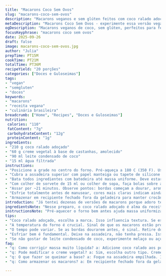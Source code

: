 ```yaml
---
title: "Macarons Coco Sem Ovos"
slug: "macarons-coco-sem-ovos"
description: "Macarons veganos e sem glúten feitos com coco ralado adoçado, creme de leite vegetal e leite condensado de coco, garantindo textura macia e sabor envolvente sem complicações. Troque queijo creme por creme vegetal para versão totalmente vegana. Ajuste o tempo de forno observando leve dourado e aroma doce. Perfeitos para quem evita ovos e glúten, ideais em festas e lanches rápidos."
metaDescription: "Macarons Coco Sem Ovos - experimente essa versão vegana e sem glúten, com textura leve e sabor inconfundível do coco."
ogDescription: "Macarons veganos de coco, sem glúten, perfeitos para festas ou lanches rápidos. Crocância e suavidade, sem ovos."
focusKeyphrase: "macarons coco sem ovos"
date: 2025-09-26
draft: false
image: macarons-coco-sem-ovos.jpg
author: "Julia"
prepTime: PT15M
cookTime: PT21M
totalTime: PT36M
recipeYield: "20 porções"
categories: ["Doces e Guloseimas"]
tags:
- "vegan"
- "semgluten"
- "doces"
keywords:
- "macarons"
- "receita vegana"
- "culinária brasileira"
breadcrumb: ["Home", "Recipes", "Doces e Guloseimas"]
nutrition: 
 calories: "110"
 fatContent: "7g"
 carbohydrateContent: "12g"
 proteinContent: "1g"
ingredients:
- "210 g coco ralado adoçado"
- "60 g creme vegetal à base de castanhas, amolecido"
- "90 ml leite condensado de coco"
- "15 ml água filtrada"
instructions:
- "Posicione a grade no centro do forno. Pré-aqueça a 180 C (350 F). Use duas assadeiras empilhadas para evitar queimado embaixo."
- "Cubra a assadeira superior com papel manteiga ou tapete de silicone. Evite papel sem qualidade que gruda, prejudicando a base do macaron."
- "Bata todos ingredientes com batedeira até massa uniforme. Deve estar consistente, mas maleável. Se muito líquida, acrescente coco ralado extra, uma colher de sopa de cada vez."
- "Com colher de sorvete de 15 ml ou colher de sopa, faça bolas sobre a assadeira, mantendo distância para não grudarem ao crescer e assar."
- "Assar por ~21 minutos. Observe pontos: bordas começam a dourar, aroma doce do coco invade o ambiente, superfície firme sem queimar."
- "Esfrie totalmente antes de manusear, cores mais claras indicam ainda muito úmido por dentro."
- "Armazenar em recipiente fechado fora da geladeira para manter crocância. Refrigeração deixa úmido e amolecido."
introduction: "Já tentei dezenas de versões de macarons porque adoro textura leve e coco é minha paixão. Mas sem ovos e glúten complicava encontrar ponto. Descobri que trocar queijo cremoso tradicional por creme vegetal evita umidade em excesso. Leite condensado de coco traz doçura natural, e o coco ralado adoçado dá aquela crocância e sabor marcante. O segredo? Tirar do forno quando as bordas douram levemente e o aroma doce invade a cozinha, não pelo tempo exato. Macaron não deve ficar seco nem muito mole, por isso paciência para testar ponto e deixar esfriar totalmente antes do primeiro ataque. Se errar, compensar adicionando mais coco e diminuindo líquido na massa melhora a próxima fornada. Ideal para lanches e festas, ainda mantém saudabilidade e leveza."
ingredientsNote: "Nesse preparo, o coco ralado adoçado é alma da receita, escolha marca de boa qualidade para não vir úmido demais. O creme de castanhas substitui o cream cheese convencional, perfeito se tiver alergias ou quiser versão plant-based. Leite condensado de coco você pode encontrar pronto, ou fazer caseiro rápido com leite de coco e açúcar mascavo, dá aquele toque natural. A água serve para ajustar textura da massa na batedeira, evite colocar toda de uma vez, vai com calma. Outra dica: se não gostar muito doce, diminua o leite condensado e adoce com essência de baunilha ou raspas de limão para personalidade. Essas adaptações são essenciais para ajustar textura e sabor conforme gosto e ingredientes locais."
instructionsNote: "Pré-aquecer o forno bem antes ajuda massa uniformizar temperatura e evitar choque térmico. Usar duas assadeiras empilhadas evita queimado na base, o problema clássico dos macarons. A massa precisa ser bem homogênea para formar bolinhas que não desmancham, o segredo é usar batedeira e juntar ingredientes aos poucos. Deixe espaço generoso entre as bolinhas para que cresçam sem grudarem. O tempo é relativo. Se reparar que as bordas douram antes dos 20 minutos, retire. Se em 22 minutos ainda parecer mole, diminua o líquido na receita. Rápida pratica te ajuda a sentir o ponto pelo aroma adocicado do coco torrando ligeiramente. Esfriar direto na assadeira faz a textura firmar e evita umidade interna. Não tenha pressa para tirar do forno – macaron nas mãos quentes quebrou promessa de crocância."
tips:
- "Coco ralado adoçado, escolha a marca. Isso influencia textura. Se estiver muito úmido, os macarons não vão firmar. Se a massa ficar líquida, acrescente mais coco. Use de meia em meia colher até chegar ao ponto ideal."
- "A temperatura do forno é crucial. Sinal de que os macarons estão prontos? Quando as bordas ficam levemente douradas e o aroma doce toma conta do ambiente. Evite abrir o forno antes dos 20 minutos. Isso estraga a estrutura."
- "O tempo pode variar. Se as bordas dourarem antes, é sinal. Retire do forno. E se demorar mais que 22 minutos, diminua a umidade na massa. Cubra a assadeira com papel manteiga de boa qualidade para evitar que grude."
- "Esfriar bem é fundamental. Deixe na assadeira, não tenha pressa. Isso ajuda a firmar a textura. Não tire antes, pode quebrar. Se nais macaron forem necessários? Ajuste o leite condensado. Diminua para não ficar tão doce."
- "Se não gostar de leite condensado de coco, experimente melaço ou açúcar mascavo. O sabor muda, mas fica delicioso. Outra dica? Raspas de limão são ótimas se você quiser frescor, uma combinação perfeita para o coco."
faq:
- "q: Como corrigir massa muito líquida? a: Adicione coco ralado aos poucos, misture. Se precisar, diminua água. Textura é tudo. Ideal é maleável, não mole."
- "q: Pode modificar o creme vegetal? a: Sim, escolha outro tipo. Creme de amêndoa também serve. Experimente e veja a diferença na textura e sabor."
- "q: O que fazer se queimar a base? a: Foque na assadeira empilhada. Isso evita choque térmico. Se já queimou, tente usar papel manteiga ou silicone."
- "q: Como armazenar os macarons? a: Em recipiente fechado fora da geladeira, assim ficam crocantes. Refrigerar pode amolecer. Se forem muitos, congele."

---
```


